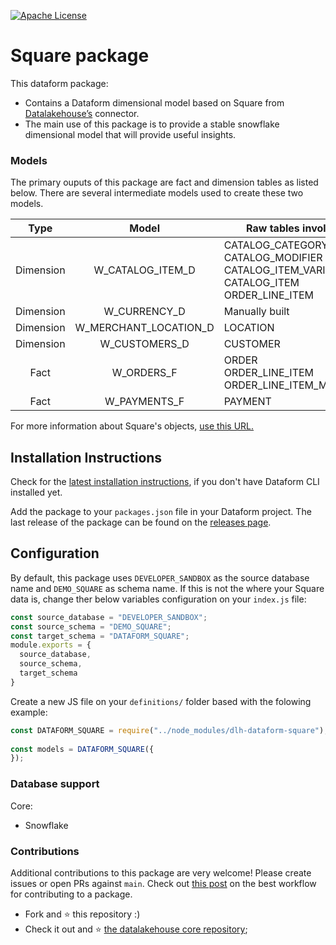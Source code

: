 [![Apache License](https://img.shields.io/badge/License-Apache%202.0-blue.svg)](https://opensource.org/licenses/Apache-2.0) 

# Square package

This dataform package:

*   Contains a Dataform dimensional model based on Square from [Datalakehouse’s](https://www.datalakehouse.io/) connector.
*   The main use of this package is to provide a stable snowflake dimensional model that will provide useful insights.
    

### Models

The primary ouputs of this package are fact and dimension tables as listed below. There are several intermediate models used to create these two models.

    
|        Type       |        Model       |        Raw tables involved       |
|:----------------:|:----------------:|----------------|
|Dimension| W_CATALOG_ITEM_D       | CATALOG_CATEGORY<br>CATALOG_MODIFIER<br>CATALOG_ITEM_VARIATION<br>CATALOG_ITEM<br>ORDER_LINE_ITEM<br>|
|Dimension| W_CURRENCY_D         | Manually built |
|Dimension| W_MERCHANT_LOCATION_D       | LOCATION |
|Dimension| W_CUSTOMERS_D      | CUSTOMER|
|Fact| W_ORDERS_F | ORDER<br>ORDER_LINE_ITEM<br>ORDER_LINE_ITEM_MODIFIER|
|Fact| W_PAYMENTS_F          | PAYMENT|

For more information about Square's objects, [use this URL.](https://developer.squareup.com/reference)


Installation Instructions
-------------------------

Check for the [latest installation instructions](https://docs.dataform.co/dataform-cli), if you don't have Dataform CLI installed yet.

Add the package to your `packages.json` file in your Dataform project. The last release of the package can be found on the [releases page](https://github.com/datalakehouse/dlh-square-analytics-dataform/releases).



Configuration
-------------

By default, this package uses `DEVELOPER_SANDBOX` as the source database name and `DEMO_SQUARE` as schema name. If this is not the where your Square data is, change ther below variables configuration on your `index.js` file:

```javascript
const source_database = "DEVELOPER_SANDBOX";
const source_schema = "DEMO_SQUARE";
const target_schema = "DATAFORM_SQUARE";
module.exports = {
  source_database,
  source_schema,
  target_schema
}
```

Create a new JS file on your `definitions/` folder based with the folowing example:

```javascript
const DATAFORM_SQUARE = require("../node_modules/dlh-dataform-square");
    
const models = DATAFORM_SQUARE({
});
```

### Database support

Core:

*   Snowflake
    

### Contributions

Additional contributions to this package are very welcome! Please create issues or open PRs against `main`. Check out [this post](https://docs.dataform.co/packages/contribute-to-an-existing-package) on the best workflow for contributing to a package.


*   Fork and :star: this repository :)
*   Check it out and :star: [the datalakehouse core repository](https://github.com/datalakehouse/datalakehouse-core);
